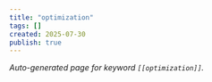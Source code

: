```yaml
---
title: "optimization"
tags: []
created: 2025-07-30
publish: true
---
```


_Auto-generated page for keyword `[[optimization]]`._
